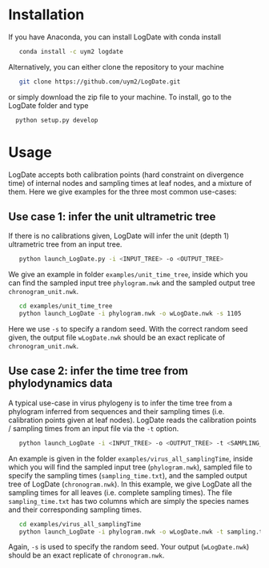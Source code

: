 # Installation
If you have Anaconda, you can install LogDate with conda install

``` bash
   conda install -c uym2 logdate 
```  

Alternatively, you can either clone the repository to your machine 
```bash
   git clone https://github.com/uym2/LogDate.git
```
or simply download the zip file to your machine. To install, go to the LogDate folder and type

``` bash
  python setup.py develop
```

# Usage
LogDate accepts both calibration points (hard constraint on divergence time) of internal nodes and sampling times at leaf nodes, and a mixture of them. Here we give examples for the three most common use-cases:

## Use case 1: infer the unit ultrametric tree
If there is no calibrations given, LogDate will infer the unit (depth 1) ultrametric tree from an input tree.

``` bash
   python launch_LogDate.py -i <INPUT_TREE> -o <OUTPUT_TREE>
```

We give an example in folder `examples/unit_time_tree`, inside which you can find the sampled input tree `phylogram.nwk` and the sampled output tree `chronogram_unit.nwk`.

```bash
   cd examples/unit_time_tree
   python launch_LogDate -i phylogram.nwk -o wLogDate.nwk -s 1105
```

Here we use `-s` to specify a random seed. With the correct random seed given, the output file `wLogDate.nwk` should be an exact replicate of `chronogram_unit.nwk`.

## Use case 2: infer the time tree from phylodynamics data
A typical use-case in virus phylogeny is to infer the time tree from a phylogram inferred from sequences and their sampling times (i.e. calibration points given at leaf nodes). LogDate reads the calibration points / sampling times from an input file via the `-t` option.

```bash
   python launch_LogDate -i <INPUT_TREE> -o <OUTPUT_TREE> -t <SAMPLING_TIMES>
```

An example is given in the folder `examples/virus_all_samplingTime`, inside which you will find the sampled input tree (`phylogram.nwk`), sampled file to specify the sampling times (`sampling_time.txt`), and the sampled output tree of LogDate (`chronogram.nwk`). In this example, we give LogDate all the sampling times for all leaves (i.e. complete sampling times). The file `sampling_time.txt` has two columns which are simply the species names and their corresponding sampling times.

```bash
   cd examples/virus_all_samplingTime
   python launch_LogDate -i phylogram.nwk -o wLogDate.nwk -t sampling.time.txt -s 1105
```

Again, `-s` is used to specify the random seed. Your output (`wLogDate.nwk`) should be an exact replicate of `chronogram.nwk`.
